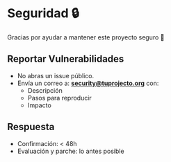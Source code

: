 # Seguridad 🔒

Gracias por ayudar a mantener este proyecto seguro 🚀

## Reportar Vulnerabilidades
- No abras un issue público.
- Envía un correo a: **security@tuprojecto.org** con:
  - Descripción
  - Pasos para reproducir
  - Impacto

## Respuesta
- Confirmación: < 48h
- Evaluación y parche: lo antes posible
